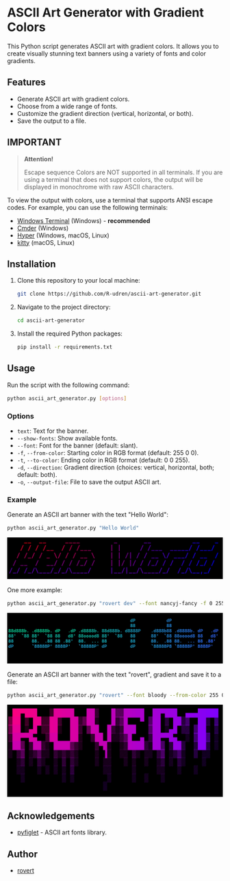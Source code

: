 # ASCII Art Generator with Gradient Colors

This Python script generates ASCII art with gradient colors. It allows you to create visually stunning text banners
using a variety of fonts and color gradients.

## Features

- Generate ASCII art with gradient colors.
- Choose from a wide range of fonts.
- Customize the gradient direction (vertical, horizontal, or both).
- Save the output to a file.

## IMPORTANT

> **Attention!**
>
> Escape sequence Colors are NOT supported in all terminals. If you are using a terminal that does not support colors,
> the output will
> be displayed in monochrome with raw ASCII characters.

To view the output with colors, use a terminal that supports ANSI escape codes.
For example, you can use the following terminals:

- [Windows Terminal](https://github.com/microsoft/terminal) (Windows) - **recommended**
- [Cmder](https://cmder.net/) (Windows)
- [Hyper](https://hyper.is/) (Windows, macOS, Linux)
- [kitty](https://sw.kovidgoyal.net/kitty/) (macOS, Linux)

## Installation

1. Clone this repository to your local machine:

    ```bash
    git clone https://github.com/R-udren/ascii-art-generator.git
    ```

2. Navigate to the project directory:

    ```bash
    cd ascii-art-generator
    ```

3. Install the required Python packages:

    ```bash
    pip install -r requirements.txt
    ```

## Usage

Run the script with the following command:

```bash
python ascii_art_generator.py [options]
```

### Options

- `text`: Text for the banner.
- `--show-fonts`: Show available fonts.
- `--font`: Font for the banner (default: slant).
- `-f`, `--from-color`: Starting color in RGB format (default: 255 0 0).
- `-t`, `--to-color`: Ending color in RGB format (default: 0 0 255).
- `-d`, `--direction`: Gradient direction (choices: vertical, horizontal, both; default: both).
- `-o`, `--output-file`: File to save the output ASCII art.

### Example

Generate an ASCII art banner with the text "Hello World":

```bash
python ascii_art_generator.py "Hello World"
```

[![Hello World](images/hello_world.png)](images/hello_world.png)

One more example:

```bash
python ascii_art_generator.py "rovert dev" --font nancyj-fancy -f 0 255 125 -t 50 100 255
```

[![rovert dev](images/dev.png)](images/dev.png)

Generate an ASCII art banner with the text "rovert", gradient and save it to a file:

```bash
python ascii_art_generator.py "rovert" --font bloody --from-color 255 0 125 --to-color 125 0 255 -d both -o banner.txt
```

[![rovert](images/rovert.png)](images/rovert.png)

## Acknowledgements

- [pyfiglet](https://github.com/pwaller/pyfiglet) - ASCII art fonts library.

## Author

- [rovert](https://github.com/R-udren)

